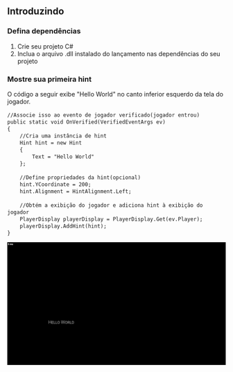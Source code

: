 ## Introduzindo
### Defina dependências
1. Crie seu projeto C#
2. Inclua o arquivo .dll instalado do lançamento nas dependências do seu projeto
### Mostre sua primeira hint
O código a seguir exibe "Hello World" no canto inferior esquerdo da tela do jogador.
```CSharp
//Associe isso ao evento de jogador verificado(jogador entrou)
public static void OnVerified(VerifiedEventArgs ev)
{
    //Cria uma instância de hint
    Hint hint = new Hint
    {
        Text = "Hello World"
    };

    //Define propriedades da hint(opcional)
    hint.YCoordinate = 200;
    hint.Alignment = HintAlignment.Left;

    //Obtém a exibição do jogador e adiciona hint à exibição do jogador
    PlayerDisplay playerDisplay = PlayerDisplay.Get(ev.Player);
    playerDisplay.AddHint(hint);
}
```
![A visualização da hint](Images/GettingStartedExample.jpg)
